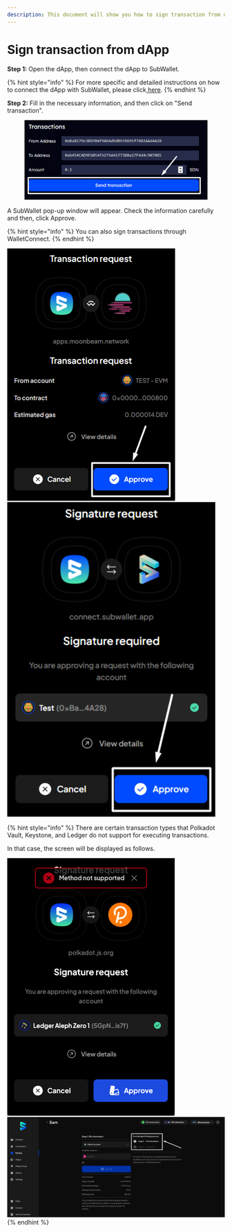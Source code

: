 ```yaml
---
description: This document will show you how to sign transaction from dApp.
---
```


# Sign transaction from dApp

**Step 1:** Open the dApp, then connect the dApp to SubWallet.

{% hint style="info" %}
For more specific and detailed instructions on how to connect the dApp with SubWallet, please click[ here](./).
{% endhint %}

**Step 2:** Fill in the necessary information, and then click on "Send transaction".

<div align="left">

<figure><img src="../../.gitbook/assets/image (726).png" alt=""><figcaption></figcaption></figure>

</div>

A SubWallet pop-up window will appear. Check the information carefully and then, click Approve.

{% hint style="info" %}
You can also sign transactions through WalletConnect.
{% endhint %}

![](<../../.gitbook/assets/image (669).png>)![](<../../.gitbook/assets/image (632).png>)

{% hint style="info" %}
There are certain transaction types that Polkadot Vault, Keystone, and Ledger do not support for executing transactions.

In that case, the screen will be displayed as follows.

![](<../../.gitbook/assets/image (636).png>)![](<../../.gitbook/assets/image (637).png>)
{% endhint %}
